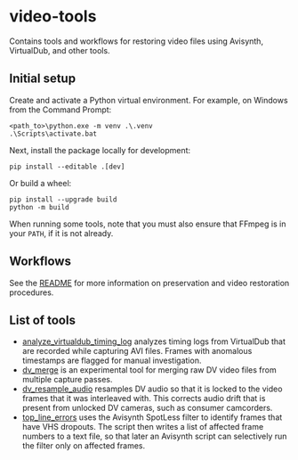 # video-tools
Contains tools and workflows for restoring video files using Avisynth, VirtualDub, and other tools.

## Initial setup

Create and activate a Python virtual environment.  For example, on Windows from the Command Prompt:

```
<path_to>\python.exe -m venv .\.venv
.\Scripts\activate.bat
```

Next, install the package locally for development:

```
pip install --editable .[dev]
```

Or build a wheel:

```
pip install --upgrade build
python -m build
```

When running some tools, note that you must also ensure that FFmpeg is in your `PATH`, if it is not already.

## Workflows

See the [README](doc/workflows/README.md) for more information on preservation and video restoration procedures.

## List of tools

- [analyze_virtualdub_timing_log](doc/tools/analyze_virtualdub_timing_log.md) analyzes timing logs from VirtualDub that are recorded while capturing AVI files.  Frames with anomalous timestamps are flagged for manual investigation.
- [dv_merge](doc/tools/dv_merge.md) is an experimental tool for merging raw DV video files from multiple capture passes.
- [dv_resample_audio](doc/tools/dv_resample_audio.md) resamples DV audio so that it is locked to the video frames that it was interleaved with.  This corrects audio drift that is present from unlocked DV cameras, such as consumer camcorders.
- [top_line_errors](doc/tools/top_line_errors.md) uses the Avisynth SpotLess filter to identify frames that have VHS dropouts.  The script then writes a list of affected frame numbers to a text file, so that later an Avisynth script can selectively run the filter only on affected frames.
